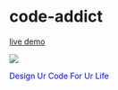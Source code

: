 # code-addict
[live demo](https://code-additz.netlify.app)
<br>

<img src="https://encrypted-tbn0.gstatic.com/images?q=tbn%3AANd9GcTU4Gb5vSVGMPN1knfImPNCzNMkrYWC40txog&usqp=CAU">
<p style="color:blue;">Design Ur Code For Ur Life</p>


